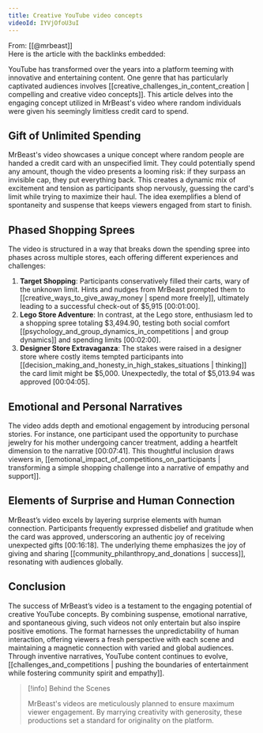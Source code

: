```yaml
---
title: Creative YouTube video concepts
videoId: IYVjOfoU3uI
---
```


From: [[@mrbeast]] <br/> 
Here is the article with the backlinks embedded:

YouTube has transformed over the years into a platform teeming with innovative and entertaining content. One genre that has particularly captivated audiences involves [[creative_challenges_in_content_creation | compelling and creative video concepts]]. This article delves into the engaging concept utilized in MrBeast's video where random individuals were given his seemingly limitless credit card to spend.

## Gift of Unlimited Spending 

MrBeast's video showcases a unique concept where random people are handed a credit card with an unspecified limit. They could potentially spend any amount, though the video presents a looming risk: if they surpass an invisible cap, they put everything back. This creates a dynamic mix of excitement and tension as participants shop nervously, guessing the card's limit while trying to maximize their haul. The idea exemplifies a blend of spontaneity and suspense that keeps viewers engaged from start to finish.

## Phased Shopping Sprees

The video is structured in a way that breaks down the spending spree into phases across multiple stores, each offering different experiences and challenges:
1. **Target Shopping**: Participants conservatively filled their carts, wary of the unknown limit. Hints and nudges from MrBeast prompted them to [[creative_ways_to_give_away_money | spend more freely]], ultimately leading to a successful check-out of $5,915 <a class="yt-timestamp" data-t="00:01:00">[00:01:00]</a>.
2. **Lego Store Adventure**: In contrast, at the Lego store, enthusiasm led to a shopping spree totaling $3,494.90, testing both social comfort [[psychology_and_group_dynamics_in_competitions | and group dynamics]] and spending limits <a class="yt-timestamp" data-t="00:02:00">[00:02:00]</a>.
3. **Designer Store Extravaganza**: The stakes were raised in a designer store where costly items tempted participants into [[decision_making_and_honesty_in_high_stakes_situations | thinking]] the card limit might be $5,000. Unexpectedly, the total of $5,013.94 was approved <a class="yt-timestamp" data-t="00:04:05">[00:04:05]</a>.

## Emotional and Personal Narratives

The video adds depth and emotional engagement by introducing personal stories. For instance, one participant used the opportunity to purchase jewelry for his mother undergoing cancer treatment, adding a heartfelt dimension to the narrative <a class="yt-timestamp" data-t="00:07:41">[00:07:41]</a>. This thoughtful inclusion draws viewers in, [[emotional_impact_of_competitions_on_participants | transforming a simple shopping challenge into a narrative of empathy and support]].

## Elements of Surprise and Human Connection

MrBeast’s video excels by layering surprise elements with human connection. Participants frequently expressed disbelief and gratitude when the card was approved, underscoring an authentic joy of receiving unexpected gifts <a class="yt-timestamp" data-t="00:16:18">[00:16:18]</a>. The underlying theme emphasizes the joy of giving and sharing [[community_philanthropy_and_donations | success]], resonating with audiences globally.

## Conclusion

The success of MrBeast’s video is a testament to the engaging potential of creative YouTube concepts. By combining suspense, emotional narrative, and spontaneous giving, such videos not only entertain but also inspire positive emotions. The format harnesses the unpredictability of human interaction, offering viewers a fresh perspective with each scene and maintaining a magnetic connection with varied and global audiences. Through inventive narratives, YouTube content continues to evolve, [[challenges_and_competitions | pushing the boundaries of entertainment while fostering community spirit and empathy]].

> [!info] Behind the Scenes
> 
> MrBeast's videos are meticulously planned to ensure maximum viewer engagement. By marrying creativity with generosity, these productions set a standard for originality on the platform.